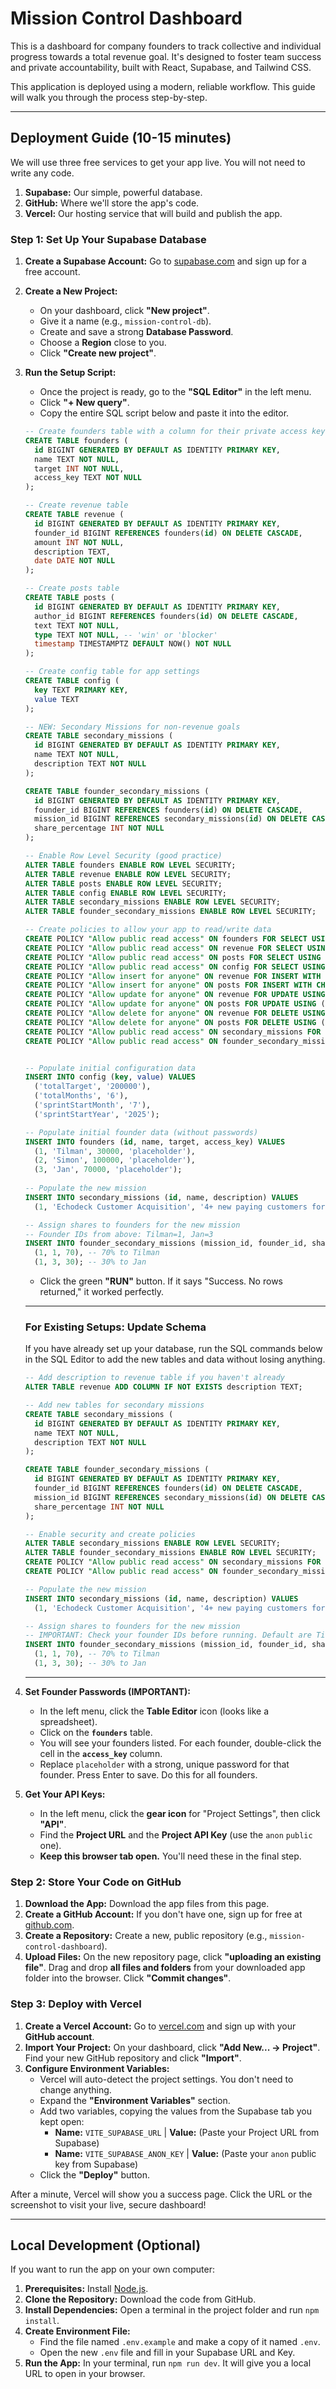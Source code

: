 
# Mission Control Dashboard

This is a dashboard for company founders to track collective and individual progress towards a total revenue goal. It's designed to foster team success and private accountability, built with React, Supabase, and Tailwind CSS.

This application is deployed using a modern, reliable workflow. This guide will walk you through the process step-by-step.

---

## Deployment Guide (10-15 minutes)

We will use three free services to get your app live. You will not need to write any code.

1.  **Supabase:** Our simple, powerful database.
2.  **GitHub:** Where we'll store the app's code.
3.  **Vercel:** Our hosting service that will build and publish the app.

### Step 1: Set Up Your Supabase Database

1.  **Create a Supabase Account:** Go to [supabase.com](https://supabase.com) and sign up for a free account.

2.  **Create a New Project:**
    *   On your dashboard, click **"New project"**.
    *   Give it a name (e.g., `mission-control-db`).
    *   Create and save a strong **Database Password**.
    *   Choose a **Region** close to you.
    *   Click **"Create new project"**.

3.  **Run the Setup Script:**
    *   Once the project is ready, go to the **"SQL Editor"** in the left menu.
    *   Click **"+ New query"**.
    *   Copy the entire SQL script below and paste it into the editor.

    ```sql
    -- Create founders table with a column for their private access key
    CREATE TABLE founders (
      id BIGINT GENERATED BY DEFAULT AS IDENTITY PRIMARY KEY,
      name TEXT NOT NULL,
      target INT NOT NULL,
      access_key TEXT NOT NULL
    );

    -- Create revenue table
    CREATE TABLE revenue (
      id BIGINT GENERATED BY DEFAULT AS IDENTITY PRIMARY KEY,
      founder_id BIGINT REFERENCES founders(id) ON DELETE CASCADE,
      amount INT NOT NULL,
      description TEXT,
      date DATE NOT NULL
    );

    -- Create posts table
    CREATE TABLE posts (
      id BIGINT GENERATED BY DEFAULT AS IDENTITY PRIMARY KEY,
      author_id BIGINT REFERENCES founders(id) ON DELETE CASCADE,
      text TEXT NOT NULL,
      type TEXT NOT NULL, -- 'win' or 'blocker'
      timestamp TIMESTAMPTZ DEFAULT NOW() NOT NULL
    );

    -- Create config table for app settings
    CREATE TABLE config (
      key TEXT PRIMARY KEY,
      value TEXT
    );
    
    -- NEW: Secondary Missions for non-revenue goals
    CREATE TABLE secondary_missions (
      id BIGINT GENERATED BY DEFAULT AS IDENTITY PRIMARY KEY,
      name TEXT NOT NULL,
      description TEXT NOT NULL
    );

    CREATE TABLE founder_secondary_missions (
      id BIGINT GENERATED BY DEFAULT AS IDENTITY PRIMARY KEY,
      founder_id BIGINT REFERENCES founders(id) ON DELETE CASCADE,
      mission_id BIGINT REFERENCES secondary_missions(id) ON DELETE CASCADE,
      share_percentage INT NOT NULL
    );

    -- Enable Row Level Security (good practice)
    ALTER TABLE founders ENABLE ROW LEVEL SECURITY;
    ALTER TABLE revenue ENABLE ROW LEVEL SECURITY;
    ALTER TABLE posts ENABLE ROW LEVEL SECURITY;
    ALTER TABLE config ENABLE ROW LEVEL SECURITY;
    ALTER TABLE secondary_missions ENABLE ROW LEVEL SECURITY;
    ALTER TABLE founder_secondary_missions ENABLE ROW LEVEL SECURITY;

    -- Create policies to allow your app to read/write data
    CREATE POLICY "Allow public read access" ON founders FOR SELECT USING (true);
    CREATE POLICY "Allow public read access" ON revenue FOR SELECT USING (true);
    CREATE POLICY "Allow public read access" ON posts FOR SELECT USING (true);
    CREATE POLICY "Allow public read access" ON config FOR SELECT USING (true);
    CREATE POLICY "Allow insert for anyone" ON revenue FOR INSERT WITH CHECK (true);
    CREATE POLICY "Allow insert for anyone" ON posts FOR INSERT WITH CHECK (true);
    CREATE POLICY "Allow update for anyone" ON revenue FOR UPDATE USING (true);
    CREATE POLICY "Allow update for anyone" ON posts FOR UPDATE USING (true);
    CREATE POLICY "Allow delete for anyone" ON revenue FOR DELETE USING (true);
    CREATE POLICY "Allow delete for anyone" ON posts FOR DELETE USING (true);
    CREATE POLICY "Allow public read access" ON secondary_missions FOR SELECT USING (true);
    CREATE POLICY "Allow public read access" ON founder_secondary_missions FOR SELECT USING (true);


    -- Populate initial configuration data
    INSERT INTO config (key, value) VALUES
      ('totalTarget', '200000'),
      ('totalMonths', '6'),
      ('sprintStartMonth', '7'),
      ('sprintStartYear', '2025');

    -- Populate initial founder data (without passwords)
    INSERT INTO founders (id, name, target, access_key) VALUES
      (1, 'Tilman', 30000, 'placeholder'),
      (2, 'Simon', 100000, 'placeholder'),
      (3, 'Jan', 70000, 'placeholder');
      
    -- Populate the new mission
    INSERT INTO secondary_missions (id, name, description) VALUES
      (1, 'Echodeck Customer Acquisition', '4+ new paying customers for Echodeck with 100,000€ ARR');

    -- Assign shares to founders for the new mission
    -- Founder IDs from above: Tilman=1, Jan=3
    INSERT INTO founder_secondary_missions (mission_id, founder_id, share_percentage) VALUES
      (1, 1, 70), -- 70% to Tilman
      (1, 3, 30); -- 30% to Jan
    ```
    *   Click the green **"RUN"** button. If it says "Success. No rows returned," it worked perfectly.
    
    ---
    ### For Existing Setups: Update Schema

    If you have already set up your database, run the SQL commands below in the SQL Editor to add the new tables and data without losing anything.

    ```sql
    -- Add description to revenue table if you haven't already
    ALTER TABLE revenue ADD COLUMN IF NOT EXISTS description TEXT;

    -- Add new tables for secondary missions
    CREATE TABLE secondary_missions (
      id BIGINT GENERATED BY DEFAULT AS IDENTITY PRIMARY KEY,
      name TEXT NOT NULL,
      description TEXT NOT NULL
    );

    CREATE TABLE founder_secondary_missions (
      id BIGINT GENERATED BY DEFAULT AS IDENTITY PRIMARY KEY,
      founder_id BIGINT REFERENCES founders(id) ON DELETE CASCADE,
      mission_id BIGINT REFERENCES secondary_missions(id) ON DELETE CASCADE,
      share_percentage INT NOT NULL
    );

    -- Enable security and create policies
    ALTER TABLE secondary_missions ENABLE ROW LEVEL SECURITY;
    ALTER TABLE founder_secondary_missions ENABLE ROW LEVEL SECURITY;
    CREATE POLICY "Allow public read access" ON secondary_missions FOR SELECT USING (true);
    CREATE POLICY "Allow public read access" ON founder_secondary_missions FOR SELECT USING (true);

    -- Populate the new mission
    INSERT INTO secondary_missions (id, name, description) VALUES
      (1, 'Echodeck Customer Acquisition', '4+ new paying customers for Echodeck with 100,000€ ARR');

    -- Assign shares to founders for the new mission
    -- IMPORTANT: Check your founder IDs before running. Default are Tilman=1, Jan=3
    INSERT INTO founder_secondary_missions (mission_id, founder_id, share_percentage) VALUES
      (1, 1, 70), -- 70% to Tilman
      (1, 3, 30); -- 30% to Jan
    ```
    ---

4.  **Set Founder Passwords (IMPORTANT):**
    *   In the left menu, click the **Table Editor** icon (looks like a spreadsheet).
    *   Click on the **`founders`** table.
    *   You will see your founders listed. For each founder, double-click the cell in the **`access_key`** column.
    *   Replace `placeholder` with a strong, unique password for that founder. Press Enter to save. Do this for all founders.

5.  **Get Your API Keys:**
    *   In the left menu, click the **gear icon** for "Project Settings", then click **"API"**.
    *   Find the **Project URL** and the **Project API Key** (use the `anon` `public` one).
    *   **Keep this browser tab open.** You'll need these in the final step.

### Step 2: Store Your Code on GitHub

1.  **Download the App:** Download the app files from this page.
2.  **Create a GitHub Account:** If you don't have one, sign up for free at [github.com](https://github.com).
3.  **Create a Repository:** Create a new, public repository (e.g., `mission-control-dashboard`).
4.  **Upload Files:** On the new repository page, click **"uploading an existing file"**. Drag and drop **all files and folders** from your downloaded app folder into the browser. Click **"Commit changes"**.

### Step 3: Deploy with Vercel

1.  **Create a Vercel Account:** Go to [vercel.com](https://vercel.com) and sign up with your **GitHub account**.
2.  **Import Your Project:** On your dashboard, click **"Add New... -> Project"**. Find your new GitHub repository and click **"Import"**.
3.  **Configure Environment Variables:**
    *   Vercel will auto-detect the project settings. You don't need to change anything.
    *   Expand the **"Environment Variables"** section.
    *   Add two variables, copying the values from the Supabase tab you kept open:
        *   **Name:** `VITE_SUPABASE_URL` | **Value:** (Paste your Project URL from Supabase)
        *   **Name:** `VITE_SUPABASE_ANON_KEY` | **Value:** (Paste your `anon` public key from Supabase)
    *   Click the **"Deploy"** button.

After a minute, Vercel will show you a success page. Click the URL or the screenshot to visit your live, secure dashboard!

---

## Local Development (Optional)

If you want to run the app on your own computer:

1.  **Prerequisites:** Install [Node.js](https://nodejs.org/).
2.  **Clone the Repository:** Download the code from GitHub.
3.  **Install Dependencies:** Open a terminal in the project folder and run `npm install`.
4.  **Create Environment File:**
    *   Find the file named `.env.example` and make a copy of it named `.env`.
    *   Open the new `.env` file and fill in your Supabase URL and Key.
5.  **Run the App:** In your terminal, run `npm run dev`. It will give you a local URL to open in your browser.